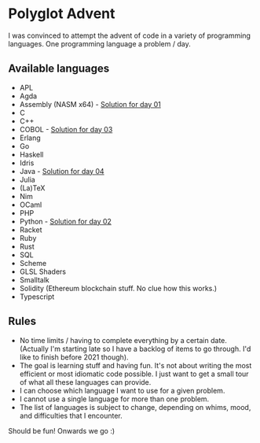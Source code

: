 # Polyglot Advent

I was convinced to attempt the advent of code in a variety of
programming languages. One programming language a problem / day.

## Available languages

 - APL
 - Agda
 - Assembly (NASM x64) - [Solution for day 01](./01-assembly)
 - C
 - C++
 - COBOL - [Solution for day 03](./03-cobol)
 - Erlang
 - Go
 - Haskell
 - Idris
 - Java - [Solution for day 04](./04-java)
 - Julia
 - (La)TeX
 - Nim
 - OCaml
 - PHP
 - Python - [Solution for day 02](./02-python)
 - Racket
 - Ruby
 - Rust
 - SQL
 - Scheme
 - GLSL Shaders
 - Smalltalk
 - Solidity (Ethereum blockchain stuff. No clue how this works.)
 - Typescript

## Rules

 - No time limits / having to complete everything by a certain
   date. (Actually I'm starting late so I have a backlog of items to
   go through. I'd like to finish before 2021 though).
 - The goal is learning stuff and having fun. It's not about writing the
   most efficient or most idiomatic code possible. I just want to get a
   small tour of what all these languages can provide.
 - I can choose which language I want to use for a given problem.
 - I cannot use a single language for more than one problem.
 - The list of languages is subject to change, depending on whims, mood,
   and difficulties that I encounter.

Should be fun! Onwards we go :)
